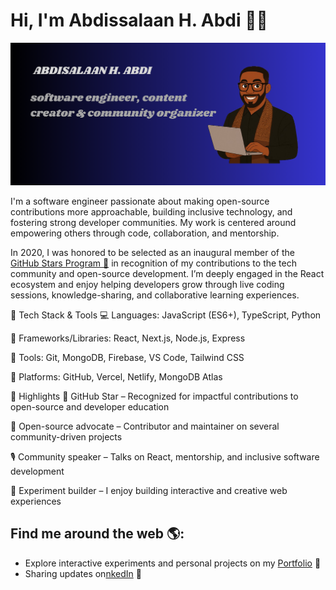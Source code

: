 # Hi, I'm Abdissalaan H. Abdi 👋🏾 

<img src="https://raw.githubusercontent.com/ApzHuss/ApzHuss/refs/heads/main/cover.png" alt="banner that says APZHUSS - software engineer, content creator and community organizer alongside a cartoon illustration of APZ.">

I'm a software engineer passionate about making open-source contributions more approachable, building inclusive technology, and fostering strong developer communities. My work is centered around empowering others through code, collaboration, and mentorship.

In 2020, I was honored to be selected as an inaugural member of the <a href="https://stars.github.com/">GitHub Stars Program 🌟</a> in recognition of my contributions to the tech community and open-source development. I’m deeply engaged in the React ecosystem and enjoy helping developers grow through live coding sessions, knowledge-sharing, and collaborative learning experiences.

🧰 Tech Stack & Tools
💻 Languages: JavaScript (ES6+), TypeScript, Python

🧠 Frameworks/Libraries: React, Next.js, Node.js, Express

🔧 Tools: Git, MongoDB, Firebase, VS Code, Tailwind CSS

🚀 Platforms: GitHub, Vercel, Netlify, MongoDB Atlas

💼 Highlights
🌟 GitHub Star – Recognized for impactful contributions to open-source and developer education

🧩 Open-source advocate – Contributor and maintainer on several community-driven projects

🎙️ Community speaker – Talks on React, mentorship, and inclusive software development

🧪 Experiment builder – I enjoy building interactive and creative web experiences


## Find me around the web 🌎: 

- Explore interactive experiments and personal projects on my <a href="#">Portfolio</a> 🏓
- Sharing updates on<a href="https://www.linkedin.com/in/abdisalaan-hussein-abdi-34057436b">nkedIn</a> 💼
